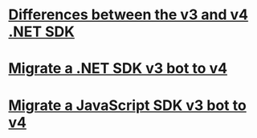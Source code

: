 # [Differences between the v3 and v4 .NET SDK](migration-about.md)
# [Migrate a .NET SDK v3 bot to v4](conversion-framework.md)
# [Migrate a JavaScript SDK v3 bot to v4](conversion-javascript.md)
